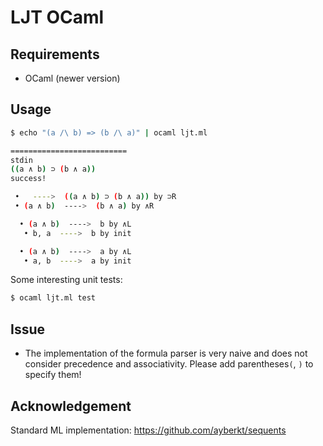 # LJT OCaml

## Requirements
* OCaml (newer version)

## Usage

```sh
$ echo "(a /\ b) => (b /\ a)" | ocaml ljt.ml

==========================
stdin
((a ∧ b) ⊃ (b ∧ a))
success!

 •   ---->  ((a ∧ b) ⊃ (b ∧ a)) by ⊃R
 • (a ∧ b)  ---->  (b ∧ a) by ∧R

  • (a ∧ b)  ---->  b by ∧L
   • b, a  ---->  b by init

  • (a ∧ b)  ---->  a by ∧L
   • a, b  ---->  a by init
```


Some interesting unit tests:

```sh
$ ocaml ljt.ml test
```

## Issue

* The implementation of the formula parser is very naive and does not consider precedence and associativity.
Please add parentheses`(`, `)` to specify them!

## Acknowledgement
Standard ML implementation: https://github.com/ayberkt/sequents
